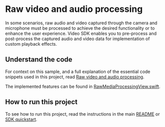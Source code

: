# Raw video and audio processing

In some scenarios, raw audio and video captured through the camera and microphone must be processed to achieve the desired functionality or to enhance the user experience. Video SDK enables you to pre-process and post-process the captured audio and video data for implementation of custom playback effects.

## Understand the code

For context on this sample, and a full explanation of the essential code snippets used in this project, read [Raw video and audio processing](https://docs.agora.io/en/interactive-live-streaming/develop/stream-raw-audio-and-video?platform=ios).

The implemented features can be found in [RawMediaProcessingView.swift](./RawMediaProcessingView.swift).

## How to run this project

To see how to run this project, read the instructions in the main [README](../README.md) or [SDK quickstart](https://docs.agora.io/en/interactive-live-streaming/get-started/get-started-sdk?platform=ios).
